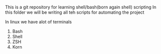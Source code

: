 This is a git repository for learning shell/bash(born again shell) scripting 
In this folder we will be writing all teh scripts for automating the project

In linux we have alot of terminals
1. Bash
2. Shell
3. ZSH
4. Korn